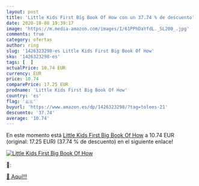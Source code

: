 ```yaml
---
layout: post
title: 'Little Kids First Big Book Of How con un 37.74 % de descuento'
date: 2020-10-08 19:39:17
image: 'https://m.media-amazon.com/images/I/61PPhDaYfdL._SL200_.jpg'
comments: true
category: ofertas
author: ring
slug: '1426323298-es Little Kids First Big Book Of How'
sku: '1426323298-es'
tags: [  ]
actualPrice: 10.74 EUR
currency: EUR
price: 10.74
comparePrice: 17.25 EUR
prodname: 'Little Kids First Big Book Of How'
country: 'es'
flag: '🇪🇸'
buyurl: 'https://www.amazon.es/dp/1426323298/?tag=tolees-21'
descuento: '37.74'
average: '10.74'
---
```


En este momento está [Little Kids First Big Book Of How](https://www.amazon.es/dp/1426323298/?tag=tolees-21) a 10.74 EUR (original: 17.25 EUR) (37.74 %  de descuento) en el siguiente enlace!

[![Little Kids First Big Book Of How](https://m.media-amazon.com/images/I/61PPhDaYfdL._SL200_.jpg)](https://www.amazon.es/dp/1426323298/?tag=tolees-21)

🔎:


[🛒 Aquí!!!](https://www.amazon.es/dp/1426323298/?tag=tolees-21)

